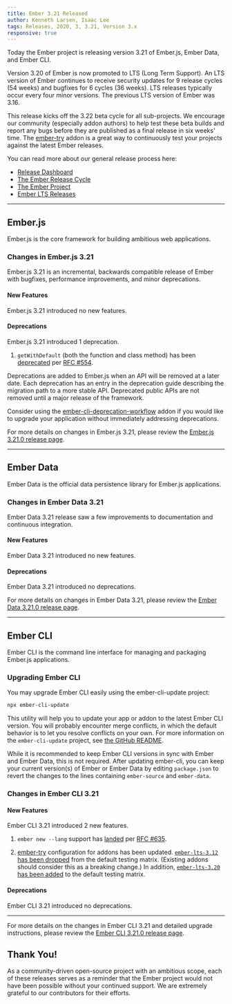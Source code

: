 ```yaml
---
title: Ember 3.21 Released
author: Kenneth Larsen, Isaac Lee
tags: Releases, 2020, 3, 3.21, Version 3.x
responsive: true
---
```


Today the Ember project is releasing version 3.21 of Ember.js, Ember Data, and Ember CLI.

Version 3.20 of Ember is now promoted to LTS (Long Term Support). An LTS version of Ember continues to receive security updates for 9 release cycles (54 weeks) and bugfixes for 6 cycles (36 weeks). LTS releases typically occur every four minor versions. The previous LTS version of Ember was 3.16.

This release kicks off the 3.22 beta cycle for all sub-projects. We encourage our community (especially addon authors) to help test these beta builds and report any bugs before they are published as a final release in six weeks' time. The [ember-try](https://github.com/ember-cli/ember-try) addon is a great way to continuously test your projects against the latest Ember releases.

You can read more about our general release process here:

- [Release Dashboard](http://emberjs.com/releases/)
- [The Ember Release Cycle](http://emberjs.com/blog/2013/09/06/new-ember-release-process.html)
- [The Ember Project](http://emberjs.com/blog/2015/06/16/ember-project-at-2-0.html)
- [Ember LTS Releases](http://emberjs.com/blog/2016/02/25/announcing-embers-first-lts.html)

---

## Ember.js

Ember.js is the core framework for building ambitious web applications.

### Changes in Ember.js 3.21

Ember.js 3.21 is an incremental, backwards compatible release of Ember with bugfixes, performance improvements, and minor deprecations.

#### New Features

Ember.js 3.21 introduced no new features.

#### Deprecations

Ember.js 3.21 introduced 1 deprecation.

1. `getWithDefault` (both the function and class method) has been [deprecated](https://github.com/emberjs/ember.js/pull/18993) per [RFC #554](https://github.com/emberjs/rfcs/blob/master/text/0554-deprecate-getwithdefault.md).

Deprecations are added to Ember.js when an API will be removed at a later date. Each deprecation has an entry in the deprecation guide describing the migration path to a more stable API. Deprecated public APIs are not removed until a major release of the framework.

Consider using the [ember-cli-deprecation-workflow](https://github.com/mixonic/ember-cli-deprecation-workflow) addon if you would like to upgrade your application without immediately addressing deprecations.

For more details on changes in Ember.js 3.21, please review the [Ember.js 3.21.0 release page](https://github.com/emberjs/ember.js/releases/tag/v3.21.0).

---

## Ember Data

Ember Data is the official data persistence library for Ember.js applications.

### Changes in Ember Data 3.21

Ember Data 3.21 release saw a few improvements to documentation and continuous integration.

#### New Features

Ember Data 3.21 introduced no new features.

#### Deprecations

Ember Data 3.21 introduced no deprecations.

For more details on changes in Ember Data 3.21, please review the
[Ember Data 3.21.0 release page](https://github.com/emberjs/data/releases/tag/v3.21.0).

---

## Ember CLI

Ember CLI is the command line interface for managing and packaging Ember.js applications.

### Upgrading Ember CLI

<!--alex ignore easy-->
You may upgrade Ember CLI easily using the ember-cli-update project:

```bash
npx ember-cli-update
```

This utility will help you to update your app or addon to the latest Ember CLI version. You will probably encounter merge conflicts, in which the default behavior is to let you resolve conflicts on your own. For more information on the `ember-cli-update` project, see [the GitHub README](https://github.com/ember-cli/ember-cli-update).

While it is recommended to keep Ember CLI versions in sync with Ember and Ember Data, this is not required. After updating ember-cli, you can keep your current version(s) of Ember or Ember Data by editing `package.json` to revert the changes to the lines containing `ember-source` and `ember-data`.

### Changes in Ember CLI 3.21

#### New Features

Ember CLI 3.21 introduced 2 new features.

1. `ember new --lang` support has [landed](https://github.com/ember-cli/ember-cli/pull/9259) per [RFC #635](https://github.com/emberjs/rfcs/blob/master/text/0635-ember-new-lang.md).

1. [ember-try](https://github.com/ember-cli/ember-try) configuration for addons has been updated. [`ember-lts-3.12` has been dropped](https://github.com/ember-cli/ember-cli/pull/9310) from the default testing matrix. (Existing addons should consider this as a breaking change.) In addition, [`ember-lts-3.20` has been added](https://github.com/ember-cli/ember-cli/pull/9308) to the default testing matrix.

#### Deprecations

Ember CLI 3.21 introduced no deprecations.

---

For more details on the changes in Ember CLI 3.21 and detailed upgrade
instructions, please review the [Ember CLI 3.21.0 release page](https://github.com/ember-cli/ember-cli/releases/tag/v3.21.0).

## Thank You!

As a community-driven open-source project with an ambitious scope, each of these releases serves as a reminder that the Ember project would not have been possible without your continued support. We are extremely grateful to our contributors for their efforts.
